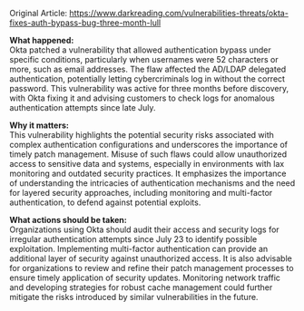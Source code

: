 Original Article: https://www.darkreading.com/vulnerabilities-threats/okta-fixes-auth-bypass-bug-three-month-lull

**What happened:**  
Okta patched a vulnerability that allowed authentication bypass under specific conditions, particularly when usernames were 52 characters or more, such as email addresses. The flaw affected the AD/LDAP delegated authentication, potentially letting cybercriminals log in without the correct password. This vulnerability was active for three months before discovery, with Okta fixing it and advising customers to check logs for anomalous authentication attempts since late July. 

**Why it matters:**  
This vulnerability highlights the potential security risks associated with complex authentication configurations and underscores the importance of timely patch management. Misuse of such flaws could allow unauthorized access to sensitive data and systems, especially in environments with lax monitoring and outdated security practices. It emphasizes the importance of understanding the intricacies of authentication mechanisms and the need for layered security approaches, including monitoring and multi-factor authentication, to defend against potential exploits.

**What actions should be taken:**  
Organizations using Okta should audit their access and security logs for irregular authentication attempts since July 23 to identify possible exploitation. Implementing multi-factor authentication can provide an additional layer of security against unauthorized access. It is also advisable for organizations to review and refine their patch management processes to ensure timely application of security updates. Monitoring network traffic and developing strategies for robust cache management could further mitigate the risks introduced by similar vulnerabilities in the future.